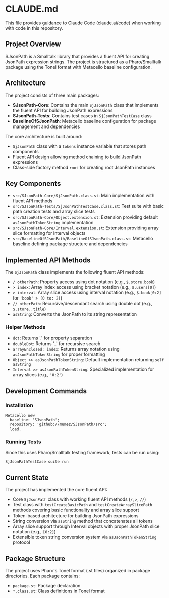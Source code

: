 # CLAUDE.md

This file provides guidance to Claude Code (claude.ai/code) when working with code in this repository.

## Project Overview

SJsonPath is a Smalltalk library that provides a fluent API for creating JsonPath expression strings. The project is structured as a Pharo/Smalltalk package using the Tonel format with Metacello baseline configuration.

## Architecture

The project consists of three main packages:

- **SJsonPath-Core**: Contains the main `SjJsonPath` class that implements the fluent API for building JsonPath expressions
- **SJsonPath-Tests**: Contains test cases in `SjJsonPathTestCase` class
- **BaselineOfSJsonPath**: Metacello baseline configuration for package management and dependencies

The core architecture is built around:
- `SjJsonPath` class with a `tokens` instance variable that stores path components
- Fluent API design allowing method chaining to build JsonPath expressions
- Class-side factory method `root` for creating root JsonPath instances

## Key Components

- `src/SJsonPath-Core/SjJsonPath.class.st`: Main implementation with fluent API methods
- `src/SJsonPath-Tests/SjJsonPathTestCase.class.st`: Test suite with basic path creation tests and array slice tests
- `src/SJsonPath-Core/Object.extension.st`: Extension providing default `asJsonPathTokenString` implementation
- `src/SJsonPath-Core/Interval.extension.st`: Extension providing array slice formatting for Interval objects
- `src/BaselineOfSJsonPath/BaselineOfSJsonPath.class.st`: Metacello baseline defining package structure and dependencies

## Implemented API Methods

The `SjJsonPath` class implements the following fluent API methods:

- `/ otherPath`: Property access using dot notation (e.g., `$.store.book`)
- `> index`: Array index access using bracket notation (e.g., `$.users[0]`)
- `> interval`: Array slice access using interval notation (e.g., `$.book[0:2]` for `'book' > (0 to: 2)`)
- `// otherPath`: Recursive/descendant search using double dot (e.g., `$.store..title`)
- `asString`: Converts the JsonPath to its string representation

### Helper Methods

- `dot`: Returns '.' for property separation
- `doubleDot`: Returns '..' for recursive search
- `arrayEnclosed: index`: Returns array notation using `asJsonPathTokenString` for proper formatting
- `Object >> asJsonPathTokenString`: Default implementation returning `self asString`
- `Interval >> asJsonPathTokenString`: Specialized implementation for array slices (e.g., `'0:2'`)

## Development Commands

### Installation
```smalltalk
Metacello new
  baseline: 'SJsonPath';
  repository: 'github://mumez/SJsonPath/src';
  load.
```

### Running Tests
Since this uses Pharo/Smalltalk testing framework, tests can be run using:
```smalltalk
SjJsonPathTestCase suite run
```

## Current State

The project has implemented the core fluent API:
- Core `SjJsonPath` class with working fluent API methods (`/`, `>`, `//`)
- Test class with `testCreateBasicPath` and `testCreateArraySlicePath` methods covering basic functionality and array slice support
- Token-based architecture for building JsonPath expressions
- String conversion via `asString` method that concatenates all tokens
- Array slice support through Interval objects with proper JsonPath slice notation (e.g., `[0:2]`)
- Extensible token string conversion system via `asJsonPathTokenString` protocol

## Package Structure

The project uses Pharo's Tonel format (.st files) organized in package directories. Each package contains:
- `package.st`: Package declaration
- `*.class.st`: Class definitions in Tonel format